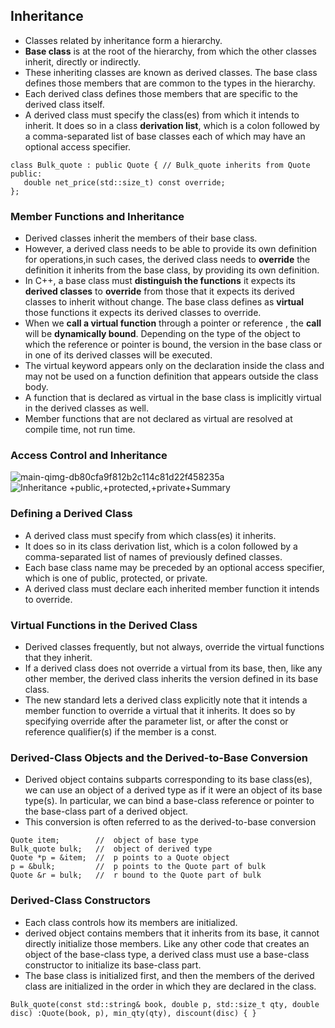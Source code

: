 ## Inheritance
- Classes related by inheritance form a hierarchy.
- **Base class** is at the root of the hierarchy, from which the other classes inherit, directly or indirectly.
- These inheriting classes are known as derived classes. The base class defines those members that are common to the types in the hierarchy.
- Each derived class defines those members that are specific to the derived class itself.
- A derived class must specify the class(es) from which it intends to inherit. It does so in a class **derivation list**, which is a colon followed by a comma-separated list of base classes each of which may have an optional access specifier.
 ```
 class Bulk_quote : public Quote { // Bulk_quote inherits from Quote
public:
    double net_price(std::size_t) const override;
};
```
 ### Member Functions and Inheritance

- Derived classes inherit the members of their base class.
- However, a derived class needs to be able to provide its own definition for operations,in such cases, the derived class needs to **override** the
definition it inherits from the base class, by providing its own definition.
- In C++, a base class must **distinguish the functions** it expects its **derived classes** to **override** from those that it expects its derived classes to inherit without change. The base class defines as **virtual** those functions it expects its derived classes to override.
- When we **call a virtual function** through a pointer or reference , the **call** will be **dynamically bound**. Depending on the type of the object to which the reference or pointer is bound, the version in the base class or in one of its derived classes will be executed.
 - The virtual keyword appears only on the declaration inside the class and may not be used on a function definition that appears outside the class body.
- A function that is declared as virtual in the base class is implicitly virtual in the derived classes as well.
- Member functions that are not declared as virtual are resolved at compile time, not run time.

### Access Control and Inheritance

![main-qimg-db80cfa9f812b2c114c81d22f458235a](https://user-images.githubusercontent.com/93336207/141322188-960cada0-995f-4e82-8391-f2dbcab07360.png)
![Inheritance +public,+protected,+private+Summary](https://user-images.githubusercontent.com/93336207/141322608-b665fba4-b65a-4550-b1dc-9321d187b3ec.jpg)

### Defining a Derived Class
- A derived class must specify from which class(es) it inherits. 
- It does so in its class derivation list, which is a colon followed by a comma-separated list of names of previously defined classes.
- Each base class name may be preceded by an optional access specifier, which is one of public, protected, or private.
- A derived class must declare each inherited member function it intends to override.
### Virtual Functions in the Derived Class
- Derived classes frequently, but not always, override the virtual functions that they inherit.
- If a derived class does not override a virtual from its base, then, like any other member, the derived class inherits the version defined in its base class.
- The new standard lets a derived class explicitly note that it intends a member function to override a virtual that it inherits. It does so by specifying override after the parameter list, or after the const or reference qualifier(s) if the member is a const.
### Derived-Class Objects and the Derived-to-Base Conversion
- Derived object contains subparts corresponding to its base class(es), we
can use an object of a derived type as if it were an object of its base type(s). In
particular, we can bind a base-class reference or pointer to the base-class part of a
derived object.
- This conversion is often referred to as the derived-to-base conversion
```
Quote item;        //  object of base type
Bulk_quote bulk;   //  object of derived type
Quote *p = &item;  //  p points to a Quote object
p = &bulk;         //  p points to the Quote part of bulk
Quote &r = bulk;   //  r bound to the Quote part of bulk
```
### Derived-Class Constructors
- Each class controls how its members are initialized.
- derived object contains members that it inherits from its base, it cannot directly initialize those members. Like any other code that creates an object of the base-class type, a derived class must use a base-class constructor to initialize its base-class part.
- The base class is initialized first, and then the members of the derived class
are initialized in the order in which they are declared in the class.
```
Bulk_quote(const std::string& book, double p, std::size_t qty, double disc) :Quote(book, p), min_qty(qty), discount(disc) { }

```
